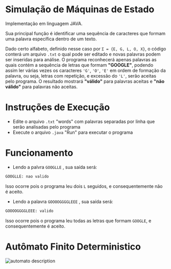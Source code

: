 # Simulação de Máquinas de Estado
Implementação em linguagem JAVA.

Sua principal função é identificar uma sequência de caracteres que formam uma palavra específica dentro de um texto.

Dado certo alfabeto, definido nesse caso por `Σ = {E, G, L, O, X}`, o código conterá um arquivo `.txt` o qual pode ser editado e novas palavras podem ser inseridas para análise. O programa reconhecerá apenas palavras as quais contém a sequência de letras que formam **"GOOGLE"**, podendo assim ler várias vezes os caracteres `'G'`, `'O'`, `'E'` em ordem de formação da palavra, ou seja, letras com repetição, e excessão do `'L'`, serão aceitas pelo programa. O resultado mostrará **"válido"** para palavras aceitas e **"não válido"** para palavras não aceitas.



# Instruções de Execução
- Edite o arquivo `.txt` "words" com palavras separadas por linha que serão analisadas pelo programa
- Execute o arquivo `.java` "Run" para executar o programa

# Funcionamento
- Lendo a palvra `GOOGLLE` , sua saída será:
```xml
GOOGLLE: nao valido
```
Isso ocorre pois o programa leu dois `L` seguidos, e consequentemente não é aceito.

- Lendo a palavra `GOOOOGGGGLEEE` , sua saída será:
```xml
GOOOOGGGGLEEE: valido
```
Isso ocorre pois o programa leu todas as letras que formam `GOOGLE`, e consequentemente é aceito.

# Autômato Finito Deterministico
![automato description](https://github.com/malumsz/trabtc/blob/main/automato.png)


